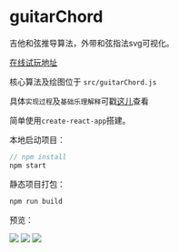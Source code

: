 # guitarChord

吉他和弦推导算法，外带和弦指法svg可视化。

[在线试玩地址](https://youngdro.github.io/guitarChord/index.html)

核心算法及绘图位于 `src/guitarChord.js`

具体`实现过程`及`基础乐理解释`可戳[这儿](https://juejin.im/post/5b2627d051882574ac7848a4)查看

简单使用`create-react-app`搭建。

本地启动项目：
```js
// npm install
npm start
```
静态项目打包：

```js
npm run build
```

预览：


![](https://user-gold-cdn.xitu.io/2018/7/4/164614ddf5f8302c?w=826&h=1394&f=png&s=103570)
![](https://user-gold-cdn.xitu.io/2018/7/4/16461523e3886bb7?w=838&h=1400&f=png&s=100520)
![](https://user-gold-cdn.xitu.io/2018/7/4/1646173a71cb9ee6?w=808&h=1368&f=png&s=67242)
